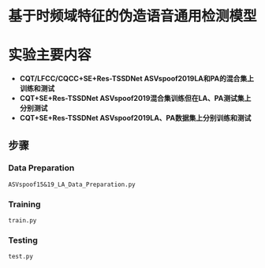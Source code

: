 # 基于时频域特征的伪造语音通用检测模型

# 实验主要内容

- **CQT/LFCC/CQCC+SE+Res-TSSDNet ASVspoof2019LA和PA的混合集上训练和测试**
- **CQT+SE+Res-TSSDNet ASVspoof2019混合集训练但在LA、PA测试集上分别测试**
- **CQT+SE+Res-TSSDNet ASVspoof2019LA、PA数据集上分别训练和测试**

## 步骤
### Data Preparation 
```
ASVspoof15&19_LA_Data_Preparation.py
```
### Training 
```
train.py
```

### Testing
```
test.py
```
